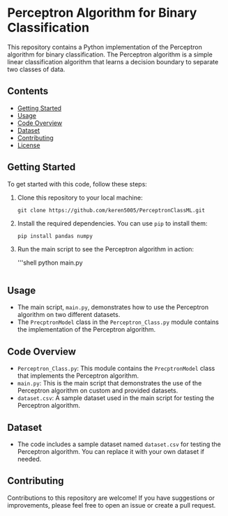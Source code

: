 # Perceptron Algorithm for Binary Classification

This repository contains a Python implementation of the Perceptron algorithm for binary classification. The Perceptron algorithm is a simple linear classification algorithm that learns a decision boundary to separate two classes of data.

## Contents

- [Getting Started](#getting-started)
- [Usage](#usage)
- [Code Overview](#code-overview)
- [Dataset](#dataset)
- [Contributing](#contributing)
- [License](#license)

## Getting Started

To get started with this code, follow these steps:

1. Clone this repository to your local machine:

   ```shell
   git clone https://github.com/keren5005/PerceptronClassML.git
    ```

2. Install the required dependencies. You can use `pip` to install them:

    ```shell
    pip install pandas numpy
    ```


3. Run the main script to see the Perceptron algorithm in action:

    '''shell
    python main.py
    ```

## Usage

- The main script, `main.py`, demonstrates how to use the Perceptron algorithm on two different datasets.
- The `PrecptronModel` class in the `Perceptron_Class.py` module contains the implementation of the Perceptron algorithm.

## Code Overview

- `Perceptron_Class.py`: This module contains the `PrecptronModel` class that implements the Perceptron algorithm.
- `main.py`: This is the main script that demonstrates the use of the Perceptron algorithm on custom and provided datasets.
- `dataset.csv`: A sample dataset used in the main script for testing the Perceptron algorithm.

## Dataset

- The code includes a sample dataset named `dataset.csv` for testing the Perceptron algorithm. You can replace it with your own dataset if needed.

## Contributing

Contributions to this repository are welcome! If you have suggestions or improvements, please feel free to open an issue or create a pull request.
